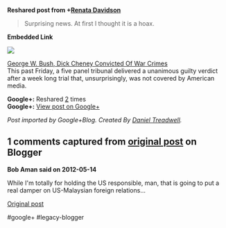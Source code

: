 <!--
date: '2012-05-14'
published: true
slug: 2012-05-surprising-news
time_to_read: 5
title: Surprising news
-->

  
  
**Reshared post from +[Renata Davidson](https://plus.google.com/115313009766208968489)**  
> Surprising news. At first I thought it is a hoax.

**Embedded Link**

  

![](https://images0-focus-opensocial.googleusercontent.com/gadgets/proxy?container=focus&gadget=a&resize_h=100&url=http%3A%2F%2Fwww.addictinginfo.org%2Fwp-content%2Fuploads%2F2012%2F05%2FBushWarCriminal.jpg)

  
 [George W. Bush, Dick Cheney Convicted Of War Crimes](http://www.addictinginfo.org/2012/05/13/george-w-bush-dick-cheney-convicted-of-war-crimes/)  
 This past Friday, a five panel tribunal delivered a unanimous guilty verdict after a week long trial that, unsurprisingly, was not covered by American media.

**Google+:** Reshared [2](https://plus.google.com/103392016560023386646/posts/8tJZbofgHGf) times  
 **Google+:** [View post on Google+](https://plus.google.com/103392016560023386646/posts/8tJZbofgHGf)

  
  
*Post imported by Google+Blog. Created By [Daniel Treadwell](http://minimali.se/).*



## 1 comments captured from [original post](https://ysfk.blogspot.com/2012/05/surprising-news.html) on Blogger

**Bob Aman said on 2012-05-14**

While I'm totally for holding the US responsible, man, that is going to put a real damper on US-Malaysian foreign relations...



[Original post](https://ysfk.blogspot.com/2012/05/surprising-news.html)

#google+ #legacy-blogger 